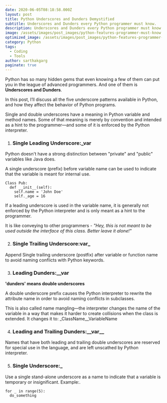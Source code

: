 ```yaml
---
date: 2020-06-05T08:18:58.000Z
layout: post
title: Python Underscores and Dunders Demystified
subtitle: Underscores and Dunders every Python programmer must know.
description: Underscores and Dunders every Python programmer must know.
image: /assets/images/post_images/python-features-programmer-must-know.webp
optimized_image: /assets/images/post_images/python-features-programmer-must-know.webp
category: Python
tags:
  - Coding
  - Tools
author: sarthakgarg
paginate: true
---
```

Python has so many hidden gems that even knowing a few of them can put you in the league of advanced programmers. And one of them is **Underscores and Dunders**.

In this post, I’ll discuss all the five underscore patterns available in Python, and how they affect the behavior of Python programs.

Single and double underscores have a meaning in Python variable and method names. Some of that meaning is merely by convention and intended as a hint to the programmer—and some of it is enforced by the Python interpreter.

1. ### Single Leading Underscore:**_var**

Python doesn't have a strong distinction between "private" and "public" variables like Java does. 

A single underscore (prefix) before variable name can be used to indicate that the variable is meant for internal use. 

```
Class Pub:
  def __init__(self):
    self.name = 'John Doe'
    self._age = 16
```

If a leading underscore is used in the variable name, it is generally not enforced by the Python interpreter and is only meant as a hint to the programmer. 

It is like conveying to other programmers - *"Hey, this is not meant to be used outside the interface of this class. Better leave it alone!"*

2. ### Single Trailing Underscore:**var_**

Append Single trailing underscore (postfix) after variable or function name to avoid naming conflicts with Python keywords.

3. ### Leading Dunders:**__var**

**'dunders' means double underscores**

A double underscore prefix causes the Python interpreter to rewrite the attribute name in order to avoid naming conflicts in subclasses.

This is also called name mangling—the interpreter changes the name of the variable in a way that makes it harder to create collisions when the class is extended. It changes it to: _ClassName__VariableName

4. ### Leading and Trailing Dunders:**\_\_var\_\_**

Names that have both leading and trailing double underscores are reserved for special use in the language, and are left unscathed by Python interpreter.

5. ### Single Underscore:**_**

Use a single stand-alone underscore as a name to indicate that a variable is temporary or insignificant. Example:.

```
for _ in range(5):
  do_something
```
